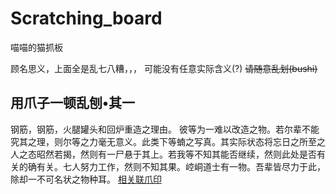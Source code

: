 # Scratching_board
喵喵的猫抓板

顾名思义，上面全是乱七八糟，，，
可能没有任意实际含义(?)
<del>请随意乱划(bushi)</del>



<!-- 这是一条爪印  -->


## 用爪子一顿乱刨•其一
钢筋，钢筋，火腿罐头和回炉重造之理由。
彼等为一难以改造之物。若尔辈不能究其之理，则尔等之力毫无意义。此类下等蝻之写真。其实际状态将忘日之所至之人之态昭然若揭，然则有一尸悬于其上。若我等不知其能否继续，然则此处是否有关的确有关。七人努力工作，然则不知其果。崆峒道士有一物。吾辈皆尽力于此，除却一不可名状之物种耳。
<a href="rebar_and_spam_and_reason.pl">相关联爪印</a>
